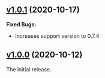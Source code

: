 ## [v1.0.1](https://github.com/illandril/FoundryVTT-third-pact/releases/tag/v1.0.1) (2020-10-17)
**Fixed Bugs:**
* Increases support version to 0.7.4

## [v1.0.0](https://github.com/illandril/FoundryVTT-third-pact/releases/tag/v1.0.0) (2020-10-12)
The initial release.
